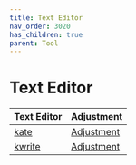 ```yaml
---
title: Text Editor
nav_order: 3020
has_children: true
parent: Tool
---
```



# Text Editor

| Text Editor | Adjustment |
| --- | --- |
| [kate](https://samwhelp.github.io/kubuntu-adjustment/read/subject/tool/text-editor/kate.html) | [Adjustment](https://github.com/samwhelp/kubuntu-adjustment/tree/main/prototype/main/tool-config/part/kate) |
| [kwrite](https://samwhelp.github.io/kubuntu-adjustment/read/subject/tool/text-editor/kwrite.html) | [Adjustment](https://github.com/samwhelp/kubuntu-adjustment/tree/main/prototype/main/tool-config/part/kwrite) |

